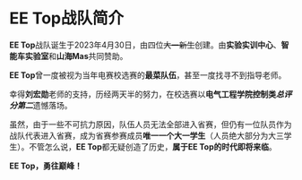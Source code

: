 # **EE Top**战队简介

**EE Top**战队诞生于2023年4月30日，由四位~~大一新生~~创建。由**实验实训中心**、**智能车实验室**和**山海Mas**共同赞助。

**EE Top**曾一度被视为当年电赛校选赛的**最菜队伍**，甚至一度找寻不到指导老师。

幸得**刘宏勋**老师的支持，历经两天半的努力，在校选赛以**电气工程学院控制类*总评分第二***遗憾落场。

虽然，由于一些不可抗力原因，队伍人员无法全部进入省赛，但仍有一位队员作为战队代表进入省赛，成为省赛参赛成员**唯一一个大一学生**（人员绝大部分为大三学生）。不管怎么说，**EE Top**都无疑创造了历史，**属于EE Top的时代即将来临**。

**EE Top，勇往巅峰！**
